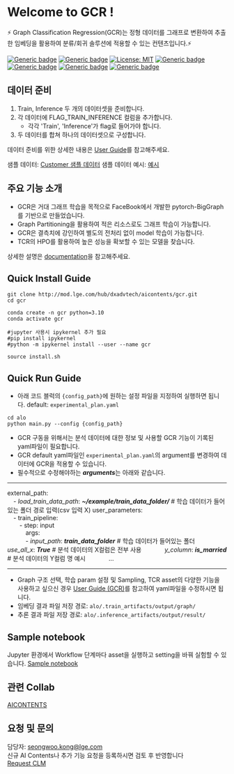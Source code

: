 # Welcome to GCR !

⚡ Graph Classification Regression(GCR)는 정형 데이터를 그래프로 변환하여 추출한 임베딩을 활용하여 분류/회귀 솔루션에 적용할 수 있는 컨텐츠입니다.⚡

[![Generic badge](https://img.shields.io/badge/release-v1.0.0-green.svg?style=for-the-badge)](http://링크)
[![Generic badge](https://img.shields.io/badge/last_update-2023.10.16-002E5F?style=for-the-badge)]()
[![License: MIT](https://img.shields.io/badge/License-MIT-yellow.svg?style=for-the-badge)](https://opensource.org/licenses/MIT)
[![Generic badge](https://img.shields.io/badge/python-3.10.12-purple.svg?style=for-the-badge&logo=python&logoColor=white)](https://www.python.org/)
[![Generic badge](https://img.shields.io/badge/dependencies-up_to_date-green.svg?style=for-the-badge&logo=python&logoColor=white)](requirement링크)
[![Generic badge](https://img.shields.io/badge/collab-blue.svg?style=for-the-badge)](http://collab.lge.com/main/display/AICONTENTS)
[![Generic badge](https://img.shields.io/badge/request_clm-green.svg?style=for-the-badge)](http://collab.lge.com/main/pages/viewpage.action?pageId=2157128981)


## 데이터 준비
1. Train, Inference 두 개의 데이터셋을 준비합니다.
2. 각 데이터에 FLAG_TRAIN_INFERENCE 컬럼을 추가합니다.
   - 각각 'Train', 'Inference'가 flag로 들어가야 합니다.
3. 두 데이터를 합쳐 하나의 데이터셋으로 구성합니다.


데이터 준비를 위한 상세한 내용은 [User Guide](http://collab.lge.com/main/pages/viewpage.action?pageId=2184972859#UserGuide(GCR)-|GCR%EC%9A%A9%EB%8D%B0%EC%9D%B4%ED%84%B0%EC%A4%80%EB%B9%84)를 참고해주세요.

샘플 데이터: [Customer 샘플 데이터](https://www.slingacademy.com/article/customers-sample-data-csv-json-xml-and-xlsx/#customerscsv)
샘플 데이터 예시: [예시](http://collab.lge.com/main/pages/viewpage.action?pageId=2184972864)
 


## 주요 기능 소개
- GCR은 거대 그래프 학습을 목적으로 FaceBook에서 개발한 pytorch-BigGraph를 기반으로 만들었습니다.
- Graph Partitioning을 활용하여 적은 리소스로도 그래프 학습이 가능합니다.
- GCR은 결측치에 강인하여 별도의 전처리 없이 model 학습이 가능합니다.
- TCR의 HPO를 활용하여 높은 성능을 확보할 수 있는 모델을 찾습니다.

상세한 설명은 [documentation](http://collab.lge.com/main/pages/viewpage.action?pageId=2184972902)을 참고해주세요. 

## Quick Install Guide


```
git clone http://mod.lge.com/hub/dxadvtech/aicontents/gcr.git 
cd gcr 

conda create -n gcr python=3.10
conda activate gcr 

#jupyter 사용시 ipykernel 추가 필요
#pip install ipykernel
#python -m ipykernel install --user --name gcr 

source install.sh

```

## Quick Run Guide
- 아래 코드 블럭의 `{config_path}`에 원하는 설정 파일을 지정하여 실행하면 됩니다. default: `experimental_plan.yaml`
```
cd alo
python main.py --config {config_path}
```
- GCR 구동을 위해서는 분석 데이터에 대한 정보 및 사용할 GCR 기능이 기록된 yaml파일이 필요합니다.  
- GCR default yaml파일인 `experimental_plan.yaml`의 argument를 변경하여 데이터에 GCR을 적용할 수 있습니다.
- 필수적으로 수정해야하는 ***arguments***는 아래와 같습니다. 
***
external_path:  
&emsp;- *load_train_data_path*: ***~/example/train_data_folder/***  # 학습 데이터가 들어있는 폴더 경로 입력(csv 입력 X) 
user_parameters:  
&emsp;- train_pipeline:  
&emsp;&emsp;- step: input  
&emsp;&emsp;&emsp;args:  
&emsp;&emsp;&emsp;- *input_path*: ***train_data_folder***    # 학습 데이터가 들어있는 폴더
&emsp;&emsp;&emsp;&ensp;*use_all_x*: ***True***              # 분석 데이터의 X컬럼은 전부 사용
&emsp;&emsp;&emsp;&ensp;*y_column*: ***is_married***         # 분석 데이터의 Y컬럼 명 예시
&emsp;&emsp;&emsp;&ensp;...  

***
- Graph 구조 선택, 학습 param 설정 및 Sampling, TCR asset의 다양한 기능을 사용하고 싶으신 경우 [User Guide (GCR)](http://collab.lge.com/main/pages/viewpage.action?pageId=2178788969)를 참고하여 yaml파일을 수정하시면 됩니다. 
- 임베딩 결과 파일 저장 경로: `alo/.train_artifacts/output/graph/`
- 추론 결과 파일 저장 경로: `alo/.inference_artifacts/output/result/`



## Sample notebook
Jupyter 환경에서 Workflow 단계마다 asset을 실행하고 setting을 바꿔 실험할 수 있습니다. [Sample notebook](http://mod.lge.com/hub/dxadvtech/aicontents/gcr/-/blob/main/GCR_asset_run_template.ipynb)

## 관련 Collab
[AICONTENTS](http://collab.lge.com/main/display/AICONTENTS)

## 요청 및 문의
담당자: seongwoo.kong@lge.com  
신규 AI Contents나 추가 기능 요청을 등록하시면 검토 후 반영합니다  
[Request CLM](http://clm.lge.com/issue/projects/AICONTENTS/summary)


